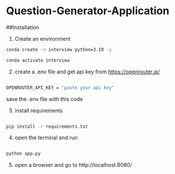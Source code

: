 # Question-Generator-Application



##Installation

1. Create an environment

```bash
conda create -n interview python=3.10 -y

conda activate interview

```

2. create a .env file and get api key from https://openrouter.ai/ 

```bash

OPENROUTER_API_KEY = "paste your api key"

```

save the .env file with this code 


3. install requirements

```bash

pip install -r requirements.txt

```

4. open the terminal and run

```bash

python app.py

```

5. open a browser and go to http://localhost:8080/